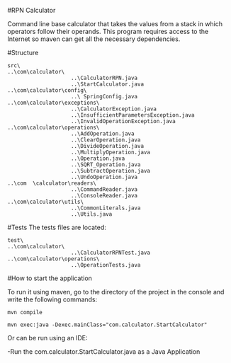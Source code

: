 #RPN Calculator

Command line base calculator that takes the values from a stack in which operators follow their operands.
This program requires access to the Internet so maven can get all the necessary dependencies.

#Structure

	src\
	..\com\calculator\
						..\CalculatorRPN.java
						..\StartCalculator.java
	..\com\calculator\config\
						..\	SpringConfig.java
	..\com\calculator\exceptions\
						..\CalculatorException.java
						..\InsufficientParametersException.java
						..\InvalidOperationException.java
	..\com\calculator\operations\
						..\AddOperation.java
						..\ClearOperation.java
						..\DivideOperation.java
						..\MultiplyOperation.java
						..\Operation.java
						..\SQRT_Operation.java
						..\SubtractOperation.java
						..\UndoOperation.java
	..\com	\calculator\readers\
						..\CommandReader.java
						..\ConsoleReader.java
	..\com\calculator\utils\
						..\CommonLiterals.java
						..\Utils.java							   											

#Tests
The tests files are located:

	test\
	..\com\calculator\
						..\CalculatorRPNTest.java
	..\com\calculator\operations\
						..\OperationTests.java					

#How to start the application


To run it using maven, go to the directory of the project in the console and write the following commands:

	mvn compile

	mvn exec:java -Dexec.mainClass="com.calculator.StartCalculator"


Or can be run using an IDE:

-Run the com.calculator.StartCalculator.java as a Java Application
